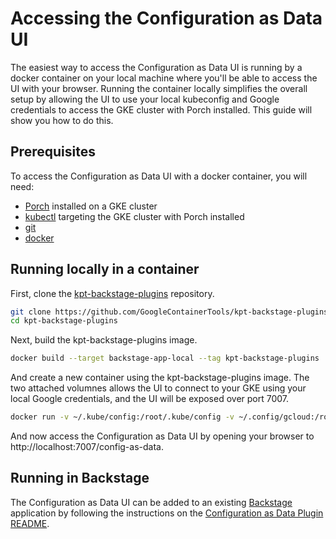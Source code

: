 # Accessing the Configuration as Data UI

The easiest way to access the Configuration as Data UI is running by a docker
container on your local machine where you'll be able to access the UI with your
browser. Running the container locally simplifies the overall setup by allowing
the UI to use your local kubeconfig and Google credentials to access the GKE
cluster with Porch installed. This guide will show you how to do this.

## Prerequisites

To access the Configuration as Data UI with a docker container, you will need:

*   [Porch](guides/porch-installation.md) installed on a GKE cluster
*   [kubectl](https://kubernetes.io/docs/tasks/tools/) targeting the GKE cluster
    with Porch installed
*   [git](https://git-scm.com/)
*   [docker](https://docs.docker.com/get-docker/)

## Running locally in a container

First, clone the
[kpt-backstage-plugins](https://github.com/GoogleContainerTools/kpt-backstage-plugins)
repository.

```sh
git clone https://github.com/GoogleContainerTools/kpt-backstage-plugins.git
cd kpt-backstage-plugins
```

Next, build the kpt-backstage-plugins image.

```sh
docker build --target backstage-app-local --tag kpt-backstage-plugins .
```

And create a new container using the kpt-backstage-plugins image. The two
attached volumnes allows the UI to connect to your GKE using your local Google
credentials, and the UI will be exposed over port 7007.

```sh
docker run -v ~/.kube/config:/root/.kube/config -v ~/.config/gcloud:/root/.config/gcloud -p 7007:7007 kpt-backstage-plugins
```

And now access the Configuration as Data UI by opening your browser to
http://localhost:7007/config-as-data.

## Running in Backstage

The Configuration as Data UI can be added to an existing
[Backstage](https://backstage.io) application by following the instructions on
the
[Configuration as Data Plugin README](https://github.com/GoogleContainerTools/kpt-backstage-plugins/tree/main/plugins/cad/README.md).
